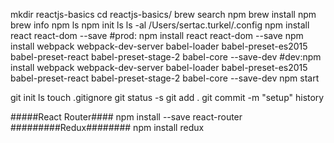 mkdir reactjs-basics
cd reactjs-basics/
brew search npm
brew install npm
brew info npm
ls
npm init
ls
ls -al /Users/sertac.turkel/.config
npm install react react-dom --save
#prod: npm install react react-dom --save
npm install webpack webpack-dev-server babel-loader babel-preset-es2015 babel-preset-react babel-preset-stage-2 babel-core --save-dev
#dev:npm install webpack webpack-dev-server babel-loader babel-preset-es2015 babel-preset-react babel-preset-stage-2 babel-core --save-dev
npm start

git init
ls
touch .gitignore
git status -s
git add .
git commit -m "setup"
history

#####React Router####
npm install --save react-router
#########Redux########
npm install redux